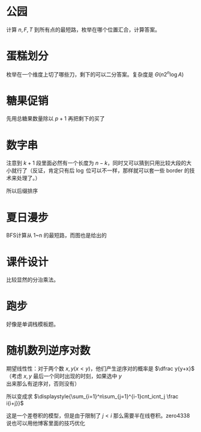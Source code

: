 # 公园

计算 $n,F,T$ 到所有点的最短路，枚举在哪个位置汇合，计算答案。

# 蛋糕划分

枚举在一个维度上切了哪些刀，剩下的可以二分答案。复杂度是 $\Theta(n2^n\log A)$

# 糖果促销

先用总糖果数量除以 $p+1$ 再把剩下的买了

# 数字串

注意到 $k+1$ 段里面必然有一个长度为 $n-k$，同时又可以猜到只用比较大段的大小就行了（反证，肯定只有后 $\log$ 位可以不一样，那样就可以套一些 border 的技术来处理了。）

所以后缀排序

# 夏日漫步

BFS计算从 1~n 的最短路，而图也是给出的

# 课件设计

比较显然的分治乘法。

# 跑步

好像是单调栈模板题。

# 随机数列逆序对数

期望线性性：对于两个数 $x,y(x<y)$，他们产生逆序对的概率是 $\dfrac y{y+x}$（考虑 $x,y$ 最后一个同时出现的时刻，如果选中 $y$ 出来那么有逆序对，否则没有）

所以变成求 $\displaystyle{\sum_{i=1}^n\sum_{j=1}^{i-1}cnt_icnt_j  \frac i{i+j}}$

这是一个差卷积的模型，但是由于限制了 $j<i$ 那么需要半在线卷积。zero4338 说也可以用他博客里面的技巧优化

# 